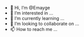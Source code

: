 - 👋 Hi, I’m @Emayge
- 👀 I’m interested in ...
- 🌱 I’m currently learning ...
- 💞️ I’m looking to collaborate on ...
- 📫 How to reach me ...

<!---
Emayge/Emayge is a ✨ special ✨ repository because its `README.md` (this file) appears on your GitHub profile.
You can click the Preview link to take a look at your changes.
--->
